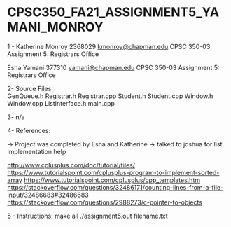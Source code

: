 # CPSC350_FA21_ASSIGNMENT5_YAMANI_MONROY



1 - Katherine Monroy
  2368029
  kmonroy@chapman.edu
  CPSC 350-03
  Assignment 5: Registrars Office

  Esha Yamani
  377310
  yamani@chapman.edu
  CPSC 350-03
  Assignment 5: Registrars Office

2- Source Files  
GenQueue.h
Registrar.h
Registrar.cpp
Student.h
Student.cpp
Window.h
Window.cpp
ListInterface.h
main.cpp


3- n/a

4-  References:

-> Project was completed by Esha and Katherine
-> talked to joshua for list implementation help

http://www.cplusplus.com/doc/tutorial/files/
https://www.tutorialspoint.com/cplusplus-program-to-implement-sorted-array
https://www.tutorialspoint.com/cplusplus/cpp_templates.htm
https://stackoverflow.com/questions/32486171/counting-lines-from-a-file-input/32486683#32486683
https://stackoverflow.com/questions/2988273/c-pointer-to-objects


5 - Instructions:
make all
 ./assignment5.out filename.txt
